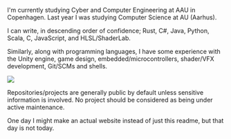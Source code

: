 

<div style="height: auto">
    <p>I'm currently studying Cyber and Computer Engineering at AAU in Copenhagen. Last year I was studying Computer Science at AU (Aarhus).</p>
    <p>I can write, in descending order of confidence; Rust, C#, Java, Python, Scala, C, JavaScript, and HLSL/ShaderLab.<p>
    <p>Similarly, along with programming languages, I have some experience with the Unity engine, game design, embedded/microcontrollers, shader/VFX development, Git/SCMs and shells.</p>
    <img src="https://github-readme-stats.vercel.app/api/top-langs?username=Mikkelens&hide=shaderlab&show_icons=true&locale=en&langs_count=6&layout=compact&theme=github_dark&card_width=1000"/>
    <p>Repositories/projects are generally public by default unless sensitive information is involved. No project should be considered as being under active maintenance.</p>
    <p>One day I might make an actual website instead of just this readme, but that day is not today.</p>
</div>
